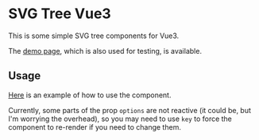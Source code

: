 # SVG Tree Vue3

This is some simple SVG tree components for Vue3.

The [demo page](https://theverydarkness.github.io/svg-tree-vue3/), which is also used for testing, is available.

## Usage

[Here](./src/App.vue) is an example of how to use the component.

Currently, some parts of the prop `options` are not reactive (it could be, but I'm worrying the overhead), so you may need to use `key` to force the component to re-render if you need to change them.
